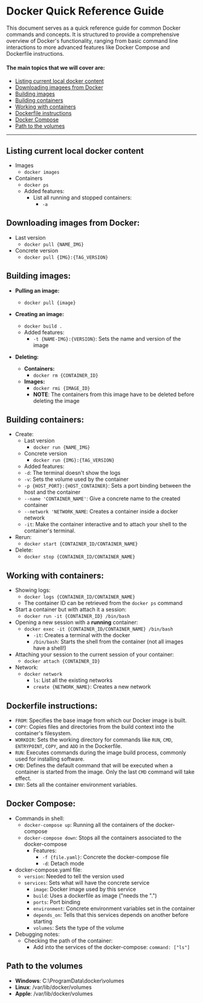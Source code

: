 # Docker Quick Reference Guide

This document serves as a quick reference guide for common Docker commands and concepts. It is structured to provide a comprehensive overview of Docker's functionality, ranging from basic command line interactions to more advanced features like Docker Compose and Dockerfile instructions.

#### The main topics that we will cover are:
- [Listing current local docker content](#listing-current-local-docker-content)
- [Downloading imagees from Docker](#downloading-images-from-docker)
- [Building images](#building-images)
- [Building containers](#building-containers)
- [Working with containers](#working-with-containers)
- [Dockerfile instructions](#dockerfile-instructions)
- [Docker Compose](#docker-compose)
- [Path to the volumes](#path-to-the-volumes)

---

## Listing current local docker content
- Images
    - `docker images`
- Containers
    - `docker ps`
    - Added features:
        - List all running and stopped containers:
            - `-a`

## Downloading images from Docker:
- Last version
    - `docker pull {NAME_IMG}`
- Concrete version
    - `docker pull {IMG}:{TAG_VERSION}`

## Building images:

- __Pulling an image:__
    - `docker pull {image}`

- __Creating an image:__
    - `docker build .`
    - Added features:
        - `-t {NAME-IMG}:{VERSION}`: Sets the name and version of the image
- __Deleting:__
    - __Containers:__
        - `docker rm {CONTAINER_ID}`
    - __Images:__
        - `docker rmi {IMAGE_ID}`
        - __NOTE__: The containers from this image have to be deleted before deleting the image

## Building containers:

- Create:
    - Last version
        - `docker run {NAME_IMG}`
    - Concrete version
        - `docker run {IMG}:{TAG_VERSION}`
    - Added features:
    - `-d`: The terminal doesn't show the logs
    - `-v`: Sets the volume used by the container
    - `-p {HOST_PORT}:{HOST_CONTAINER}`: Sets a port binding between the host and the container
    - `--name 'CONTAINER_NAME'`: Give a concrete name to the created container
    - `--network 'NETWORK_NAME`: Creates a container inside a docker network
    - `-it`: Make the container interactive and to attach your shell to the container's terminal.
- Rerun:
    - `docker start {CONTAINER_ID/CONTAINER_NAME}`
- Delete:
    - `docker stop {CONTAINER_ID/CONTAINER_NAME}`

## Working with containers:

- Showing logs:
    - `docker logs {CONTAINER_ID/CONTAINER_NAME}`
    - The container ID can be retrieved from the `docker ps` command
- Start a container but with attach it a session:
    - `docker run -it {CONTAINER_ID} /bin/bash`
- Opening a new session with a __running__ container:
    - `docker exec -it {CONTAINER_ID/CONTAINER_NAME} /bin/bash`
        - `-it`: Creates a terminal with the docker
        - `/bin/bash`: Starts the shell from the container (not all images have a shell!)
- Attaching your session to the current session of your container:
    - `docker attach {CONTAINER_ID}`
- Network:
    - `docker network`
        - `ls`: List all the existing networks
        - `create {NETWORK_NAME}`: Creates a new network

## Dockerfile instructions:

- `FROM`: Specifies the base image from which our Docker image is built.
- `COPY`: Copies files and directories from the build context into the container's filesystem.
- `WORKDIR`: Sets the working directory for commands like `RUN`, `CMD`, `ENTRYPOINT`, `COPY`, and `ADD` in the Dockerfile.
- `RUN`: Executes commands during the image build process, commonly used for installing software.
- `CMD`: Defines the default command that will be executed when a container is started from the image. Only the last `CMD` command will take effect.
- `ENV`: Sets all the container environment variables.

## Docker Compose:

- Commands in shell:
    - `docker-compose up`: Running all the containers of the docker-compose
    - `docker-compose down`: Stops all the containers associated to the docker-compose
        - Features:
            - `-f {file.yaml}`: Concrete the docker-compose file
            - `-d`: Detach mode
- docker-compose.yaml file:
    - `version`: Needed to tell the version used
    - `services`: Sets what will have the concrete service
        - `image`: Docker image used by this service
        - `build`: Uses a dockerfile as image ("needs the ".")
        - `ports`:  Port binding
        - `environment`: Concrete environment variables set in the container
        - `depends_on`: Tells that this services depends on another before starting
        - `volumes`: Sets the type of the volume
- Debugging notes:
    - Checking the path of the container:
        - Add into the services of the docker-compose: `command: ["ls"]`

## Path to the volumes

- **Windows**: C:\ProgramData\docker\volumes
- **Linux**: /var/lib/docker/volumes
- **Apple**: /var/lib/docker/volumes
